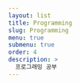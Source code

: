 ```yaml
---
layout: list
title: Programming
slug: Programming
menu: true
submenu: true
order: 4
description: >
  프로그래밍 공부  
---
```

